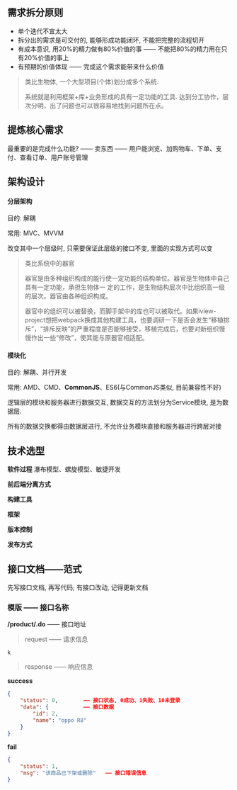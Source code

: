 ## 需求拆分原则

- 单个迭代不宜太大
- 拆分出的需求是可交付的, 能够形成功能闭环, 不能把完整的流程切开
- 有成本意识, 用20%的精力做有80%价值的事 —— 不能把80%的精力用在只有20%价值的事上
- 有预期的价值体现 —— 完成这个需求能带来什么价值



> 类比生物体, 一个大型项目(个体)划分成多个系统.  
>
> 系统就是利用框架+库+业务形成的具有一定功能的工具. 达到分工协作，层次分明，出了问题也可以很容易地找到问题所在点。



## 提炼核心需求

最重要的是完成什么功能? —— 卖东西 —— 用户能浏览、加购物车、下单、支付、查看订单、用户账号管理




## 架构设计

#### 分层架构

目的: 解耦

常用: MVC、MVVM

改变其中一个层级时, 只需要保证此层级的接口不变, 里面的实现方式可以变



> 类比系统中的器官
>
> 器官是由多种组织构成的能行使一定功能的结构单位。器官是生物体中自己具有一定功能，承担生物体一 定的工作，是生物结构层次中比组织高一级的层次。器官由各种组织构成。
>
> 器官中的组织可以被替换，而脚手架中的库也可以被取代。如果iview-project想把webpack换成其他构建工具，也要调研一下是否会发生“移植排斥”，“排斥反映”的严重程度是否能够接受，移植完成后，也要对新组织慢慢作出一些“修改”，使其能与原器官相适配。



#### 模块化  

目的: 解耦、并行开发

常用: AMD、CMD、**CommonJS**、ES6(与CommonJS类似, 目前兼容性不好)

逻辑层的模块和服务器进行数据交互, 数据交互的方法划分为Service模块, 是为数据层.

所有的数据交换都得由数据层进行, 不允许业务模块直接和服务器进行跨层对接



## 技术选型

**软件过程**  瀑布模型、螺旋模型、敏捷开发

**前后端分离方式**  

**构建工具**  

**框架**  

**版本控制**  

**发布方式**  



## 接口文档——范式

先写接口文档, 再写代码; 有接口改动, 记得更新文档



### 模版 —— 接口名称

**/product/.do**  —— 接口地址

> request —— 请求信息

```
k
```

> response —— 响应信息

**success**  

```json
{
    "status": 0, 		—— 接口状态, 0成功、1失败、10未登录
    "data": { 			—— 接口数据
        "id": 2,
        "name": "oppo R8"
    }
}
```

**fail**  

```json
{
    "status": 1, 		
    "msg": "该商品已下架或删除"   —— 接口错误信息
}
```

